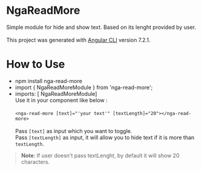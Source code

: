 # NgaReadMore

Simple module for hide and show text. Based on its lenght provided by user.<br /><br />
This project was generated with [Angular CLI](https://github.com/angular/angular-cli) version 7.2.1.

# How to Use

- npm install nga-read-more
- import { NgaReadMoreModule } from 'nga-read-more';
- imports: [ NgaReadMoreModule]<br />
Use it in your component like below :<br/><br/>
`<nga-read-more [text]="'your text'" [textLength]="20"></nga-read-more>`
<br /><br />
Pass `[text]` as input which you want to toggle.<br />
Pass `[textLength]` as input, it will allow you to hide text if it is more than `textLength`.<br />

> **Note**: If user doesn't pass textLenght, by default it will show 20 characters.  